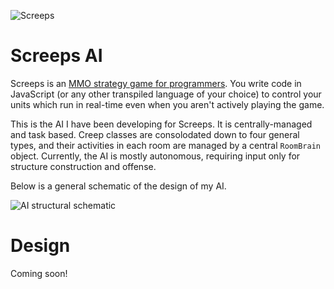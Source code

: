 ![Screeps](https://www.brooks-patton.com/content/images/2016/12/screeps_logo.png)

# Screeps AI

Screeps is an [MMO strategy game for programmers](https://screeps.com/). You write code in JavaScript (or any other transpiled language of your choice) to control your units which run in real-time even when you aren't actively playing the game.

This is the AI I have been developing for Screeps. It is centrally-managed and task based. Creep classes are consolodated down to four general types, and their activities in each room are managed by a central `RoomBrain` object. Currently, the AI is mostly autonomous, requiring input only for structure construction and offense. 

Below is a general schematic of the design of my AI.



![AI structural schematic](/AIdiagram.png)



# Design

Coming soon!
